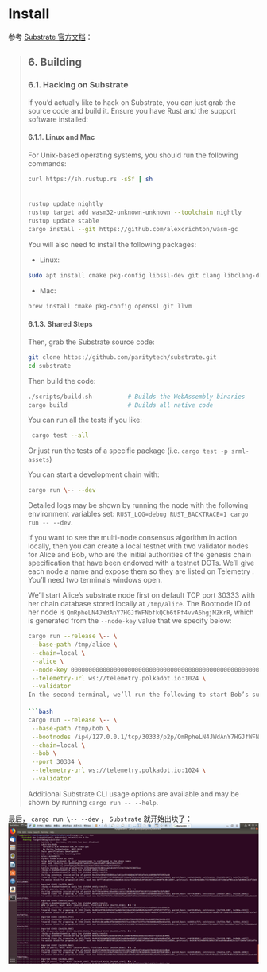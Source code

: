 # Install

参考 [Substrate 官方文档](https://github.com/paritytech/substrate#6-building)：

> ## 6. Building
> ### 6.1. Hacking on Substrate
> If you’d actually like to hack on Substrate, you can just grab the source code and build it. Ensure you have Rust and the support software installed:  
> 
> #### 6.1.1. Linux and Mac  
> For Unix-based operating systems, you should run the following commands:
>
> ```bash
> curl https://sh.rustup.rs -sSf | sh
> 
> 
> rustup update nightly
> rustup target add wasm32-unknown-unknown --toolchain nightly
> rustup update stable
> cargo install --git https://github.com/alexcrichton/wasm-gc
> ```
> You will also need to install the following packages:
>
> * Linux:
> 
> ```bash
> sudo apt install cmake pkg-config libssl-dev git clang libclang-dev
> ```
> * Mac:
> ```bash
> brew install cmake pkg-config openssl git llvm
> ```
> #### 6.1.3. Shared Steps
> Then, grab the Substrate source code:
> ```bash
> git clone https://github.com/paritytech/substrate.git
> cd substrate
> ```
> Then build the code:
> ```bash
> ./scripts/build.sh          # Builds the WebAssembly binaries
> cargo build                 # Builds all native code
> ```
> You can run all the tests if you like:
>
> ```bash 
>  cargo test --all
> ```
> Or just run the tests of a specific package (i.e. `cargo test -p srml-assets`)
>
> You can start a development chain with:
> ```bash
> cargo run \-- --dev
> ```
> Detailed logs may be shown by running the node with the following environment variables set: `RUST_LOG=debug RUST_BACKTRACE=1 cargo run -- --dev`.
>
> If you want to see the multi-node consensus algorithm in action locally, then you can create a local testnet with two validator nodes for Alice and Bob, who are the initial authorities of the genesis chain specification that have been endowed with a testnet DOTs. We’ll give each node a name and expose them so they are listed on Telemetry . You’ll need two terminals windows open.
> 
> We’ll start Alice’s substrate node first on default TCP port 30333 with her chain database stored locally at `/tmp/alice`. The Bootnode ID of her node is `QmRpheLN4JWdAnY7HGJfWFNbfkQCb6tFf4vvA6hgjMZKrR`, which is generated from the `--node-key` value that we specify below:
> 
> ```bash
> cargo run --release \-- \
>  --base-path /tmp/alice \
>  --chain=local \
>  --alice \
>  --node-key 0000000000000000000000000000000000000000000000000000000000000001 \
>  --telemetry-url ws://telemetry.polkadot.io:1024 \
>  --validator
> In the second terminal, we’ll run the following to start Bob’s substrate node on a different TCP port of 30334, and with his chain database stored locally at /tmp/bob. We’ll specify a value for the `--bootnodes` option that will connect his node to Alice’s Bootnode ID on TCP port 30333:
> 
> ```bash 
> cargo run --release \-- \
>  --base-path /tmp/bob \
>  --bootnodes /ip4/127.0.0.1/tcp/30333/p2p/QmRpheLN4JWdAnY7HGJfWFNbfkQCb6tFf4vvA6hgjMZKrR \
>  --chain=local \
>  --bob \
>  --port 30334 \
>  --telemetry-url ws://telemetry.polkadot.io:1024 \
>  --validator
> ```
> Additional Substrate CLI usage options are available and may be shown by running `cargo run -- --help`.
> 

最后， `cargo run \-- --dev` ， `Substrate` 就开始出块了：
![cargo_run](./image/cargo_run.PNG)

